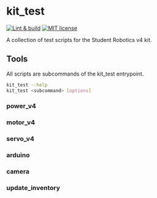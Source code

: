 # kit_test

[![Lint & build](https://github.com/srobo/kit_test/actions/workflows/test_build.yml/badge.svg)](https://github.com/srobo/kit_test/actions/workflows/test_build.yml)
[![MIT license](https://img.shields.io/badge/license-MIT-brightgreen.svg?style=flat)](https://opensource.org/licenses/MIT)

A collection of test scripts for the Student Robotics v4 kit.

## Tools

All scripts are subcommands of the kit_test entrypoint.

```bash
kit_test --help
kit_test <subcommand> [options]
```

### power_v4
### motor_v4
### servo_v4
### arduino
### camera
### update_inventory
